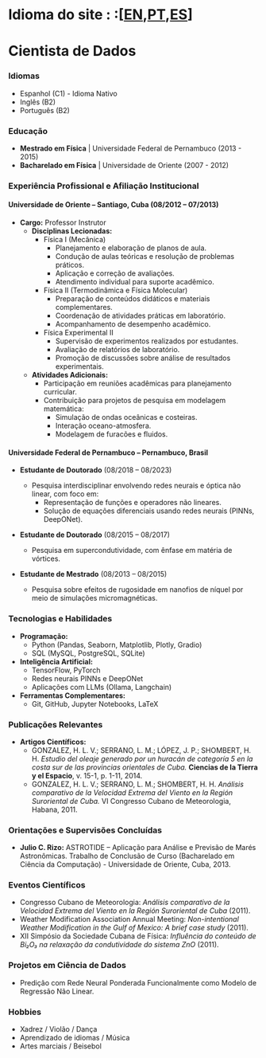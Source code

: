 
# Idioma do site : :\[[EN](https://henryhodelin.github.io/Short_Resume_EN/),[PT](https://henryhodelin.github.io/Short_Resume_PT/),[ES](https://henryhodelin.github.io/Short_Resume_ES/)\]




# Cientista de Dados

### Idiomas
- Espanhol (C1) - Idioma Nativo  
- Inglês (B2)  
- Português (B2)  

### Educação
- **Mestrado em Física** | Universidade Federal de Pernambuco (2013 - 2015)  
- **Bacharelado em Física** | Universidade de Oriente (2007 - 2012)  

### Experiência Profissional e Afiliação Institucional

#### **Universidade de Oriente** – Santiago, Cuba (08/2012 – 07/2013)  
- **Cargo:** Professor Instrutor  
  - **Disciplinas Lecionadas:**
    - Física I (Mecânica)  
      - Planejamento e elaboração de planos de aula.  
      - Condução de aulas teóricas e resolução de problemas práticos.  
      - Aplicação e correção de avaliações.  
      - Atendimento individual para suporte acadêmico.  
    - Física II (Termodinâmica e Física Molecular)  
      - Preparação de conteúdos didáticos e materiais complementares.  
      - Coordenação de atividades práticas em laboratório.  
      - Acompanhamento de desempenho acadêmico.  
    - Física Experimental II  
      - Supervisão de experimentos realizados por estudantes.  
      - Avaliação de relatórios de laboratório.  
      - Promoção de discussões sobre análise de resultados experimentais.  
  - **Atividades Adicionais:**
    - Participação em reuniões acadêmicas para planejamento curricular.  
    - Contribuição para projetos de pesquisa em modelagem matemática:
      - Simulação de ondas oceânicas e costeiras.  
      - Interação oceano-atmosfera.  
      - Modelagem de furacões e fluidos.  

#### **Universidade Federal de Pernambuco** – Pernambuco, Brasil  
- **Estudante de Doutorado** (08/2018 – 08/2023)  
  - Pesquisa interdisciplinar envolvendo redes neurais e óptica não linear, com foco em:
    - Representação de funções e operadores não lineares.  
    - Solução de equações diferenciais usando redes neurais (PINNs, DeepONet).  

- **Estudante de Doutorado** (08/2015 – 08/2017)  
  - Pesquisa em supercondutividade, com ênfase em matéria de vórtices.  

- **Estudante de Mestrado** (08/2013 – 08/2015)  
  - Pesquisa sobre efeitos de rugosidade em nanofios de níquel por meio de simulações micromagnéticas.  

### Tecnologias e Habilidades
- **Programação:**  
  - Python (Pandas, Seaborn, Matplotlib, Plotly, Gradio)  
  - SQL (MySQL, PostgreSQL, SQLite)  
- **Inteligência Artificial:**  
  - TensorFlow, PyTorch  
  - Redes neurais PINNs e DeepONet  
  - Aplicações com LLMs (Ollama, Langchain)  
- **Ferramentas Complementares:**  
  - Git, GitHub, Jupyter Notebooks, LaTeX  

### Publicações Relevantes
- **Artigos Científicos:**  
  - GONZALEZ, H. L. V.; SERRANO, L. M.; LÓPEZ, J. P.; SHOMBERT, H. H. *Estudio del oleaje generado por un huracán de categoría 5 en la costa sur de las provincias orientales de Cuba.* **Ciencias de la Tierra y el Espacio**, v. 15-1, p. 1-11, 2014.  
  - GONZALEZ, H. L. V.; SERRANO, L. M.; SHOMBERT, H. H. *Análisis comparativo de la Velocidad Extrema del Viento en la Región Suroriental de Cuba.* VI Congresso Cubano de Meteorologia, Habana, 2011.  

### Orientações e Supervisões Concluídas
- **Julio C. Rizo:** ASTROTIDE – Aplicação para Análise e Previsão de Marés Astronômicas. Trabalho de Conclusão de Curso (Bacharelado em Ciência da Computação) - Universidade de Oriente, Cuba, 2013.  

### Eventos Científicos
- Congresso Cubano de Meteorologia: *Análisis comparativo de la Velocidad Extrema del Viento en la Región Suroriental de Cuba* (2011).  
- Weather Modification Association Annual Meeting: *Non-intentional Weather Modification in the Gulf of Mexico: A brief case study* (2011).  
- XII Simpósio da Sociedade Cubana de Física: *Influência do conteúdo de Bi₂O₃ na relaxação da condutividade do sistema ZnO* (2011).  

### Projetos em Ciência de Dados
- Predição com Rede Neural Ponderada Funcionalmente como Modelo de Regressão Não Linear.

### Hobbies
- Xadrez / Violão / Dança  
- Aprendizado de idiomas / Música  
- Artes marciais / Beisebol  